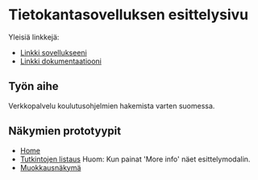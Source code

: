 # Tietokantasovelluksen esittelysivu

Yleisiä linkkejä:

* [Linkki sovellukseeni](https://mnoponen.users.cs.helsinki.fi/tsoha)
* [Linkki dokumentaatiooni](https://github.com/nopomi/abinet/blob/master/doc/dokumentaatio.pdf)


## Työn aihe

Verkkopalvelu koulutusohjelmien hakemista varten suomessa.

## Näkymien prototyypit
* [Home](http://mnoponen.users.cs.helsinki.fi/tsoha/home)
* [Tutkintojen listaus](http://mnoponen.users.cs.helsinki.fi/tsoha/mydegrees)
Huom: Kun painat 'More info' näet esittelymodalin.
* [Muokkausnäkymä](http://mnoponen.users.cs.helsinki.fi/tsoha/degree)